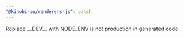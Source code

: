 ```yaml
---
"@kinobi-so/renderers-js": patch
---
```


Replace \_\_DEV\_\_ with NODE_ENV is not production in generated code
